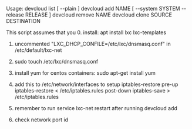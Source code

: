 Usage: devcloud list [ --plain ]
       devcloud add NAME [ --system SYSTEM --release RELEASE ]
       devcloud remove NAME
       devcloud clone SOURCE DESTINATION

This script assumes that you
0. install: apt install lxc lxc-templates
1. uncommented "LXC_DHCP_CONFILE=/etc/lxc/dnsmasq.conf" in /etc/default/lxc-net
2. sudo touch /etc/lxc/dnsmasq.conf
3. install yum for centos containers: sudo apt-get install yum
4. add this to /etc/network/interfaces to setup iptables-restore
   pre-up iptables-restore < /etc/iptables.rules
   post-down iptables-save > /etc/iptables.rules

5. remember to run service lxc-net restart after running devcloud add
6. check network port id
